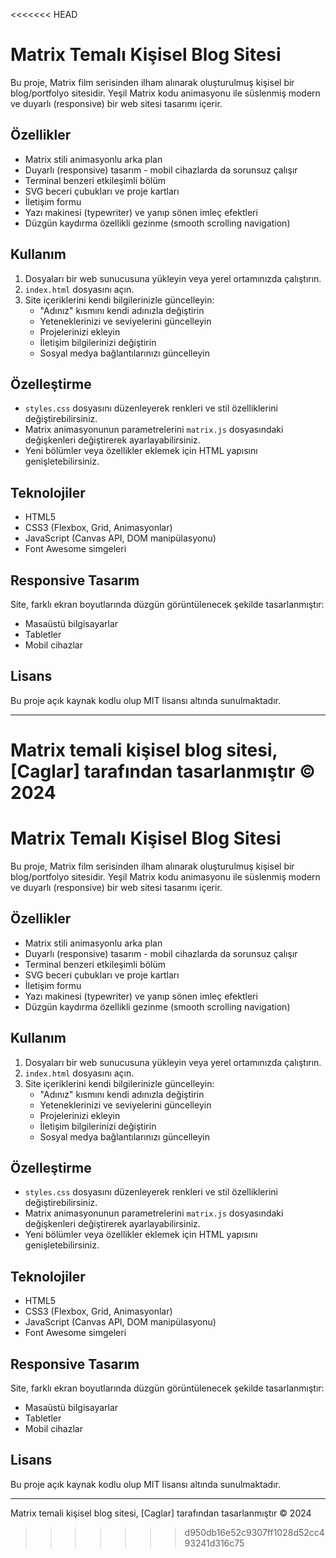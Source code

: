 <<<<<<< HEAD
# Matrix Temalı Kişisel Blog Sitesi

Bu proje, Matrix film serisinden ilham alınarak oluşturulmuş kişisel bir blog/portfolyo sitesidir. Yeşil Matrix kodu animasyonu ile süslenmiş modern ve duyarlı (responsive) bir web sitesi tasarımı içerir.

## Özellikler

- Matrix stili animasyonlu arka plan
- Duyarlı (responsive) tasarım - mobil cihazlarda da sorunsuz çalışır
- Terminal benzeri etkileşimli bölüm
- SVG beceri çubukları ve proje kartları
- İletişim formu
- Yazı makinesi (typewriter) ve yanıp sönen imleç efektleri
- Düzgün kaydırma özellikli gezinme (smooth scrolling navigation)

## Kullanım

1. Dosyaları bir web sunucusuna yükleyin veya yerel ortamınızda çalıştırın.
2. `index.html` dosyasını açın.
3. Site içeriklerini kendi bilgilerinizle güncelleyin:
   - "Adınız" kısmını kendi adınızla değiştirin
   - Yeteneklerinizi ve seviyelerini güncelleyin
   - Projelerinizi ekleyin
   - İletişim bilgilerinizi değiştirin
   - Sosyal medya bağlantılarınızı güncelleyin

## Özelleştirme

- `styles.css` dosyasını düzenleyerek renkleri ve stil özelliklerini değiştirebilirsiniz.
- Matrix animasyonunun parametrelerini `matrix.js` dosyasındaki değişkenleri değiştirerek ayarlayabilirsiniz.
- Yeni bölümler veya özellikler eklemek için HTML yapısını genişletebilirsiniz.

## Teknolojiler

- HTML5
- CSS3 (Flexbox, Grid, Animasyonlar)
- JavaScript (Canvas API, DOM manipülasyonu)
- Font Awesome simgeleri

## Responsive Tasarım

Site, farklı ekran boyutlarında düzgün görüntülenecek şekilde tasarlanmıştır:
- Masaüstü bilgisayarlar
- Tabletler
- Mobil cihazlar

## Lisans

Bu proje açık kaynak kodlu olup MIT lisansı altında sunulmaktadır.

---

Matrix temali kişisel blog sitesi, [Caglar] tarafından tasarlanmıştır © 2024 
=======
# Matrix Temalı Kişisel Blog Sitesi

Bu proje, Matrix film serisinden ilham alınarak oluşturulmuş kişisel bir blog/portfolyo sitesidir. Yeşil Matrix kodu animasyonu ile süslenmiş modern ve duyarlı (responsive) bir web sitesi tasarımı içerir.

## Özellikler

- Matrix stili animasyonlu arka plan
- Duyarlı (responsive) tasarım - mobil cihazlarda da sorunsuz çalışır
- Terminal benzeri etkileşimli bölüm
- SVG beceri çubukları ve proje kartları
- İletişim formu
- Yazı makinesi (typewriter) ve yanıp sönen imleç efektleri
- Düzgün kaydırma özellikli gezinme (smooth scrolling navigation)

## Kullanım

1. Dosyaları bir web sunucusuna yükleyin veya yerel ortamınızda çalıştırın.
2. `index.html` dosyasını açın.
3. Site içeriklerini kendi bilgilerinizle güncelleyin:
   - "Adınız" kısmını kendi adınızla değiştirin
   - Yeteneklerinizi ve seviyelerini güncelleyin
   - Projelerinizi ekleyin
   - İletişim bilgilerinizi değiştirin
   - Sosyal medya bağlantılarınızı güncelleyin

## Özelleştirme

- `styles.css` dosyasını düzenleyerek renkleri ve stil özelliklerini değiştirebilirsiniz.
- Matrix animasyonunun parametrelerini `matrix.js` dosyasındaki değişkenleri değiştirerek ayarlayabilirsiniz.
- Yeni bölümler veya özellikler eklemek için HTML yapısını genişletebilirsiniz.

## Teknolojiler

- HTML5
- CSS3 (Flexbox, Grid, Animasyonlar)
- JavaScript (Canvas API, DOM manipülasyonu)
- Font Awesome simgeleri

## Responsive Tasarım

Site, farklı ekran boyutlarında düzgün görüntülenecek şekilde tasarlanmıştır:
- Masaüstü bilgisayarlar
- Tabletler
- Mobil cihazlar

## Lisans

Bu proje açık kaynak kodlu olup MIT lisansı altında sunulmaktadır.

---

Matrix temali kişisel blog sitesi, [Caglar] tarafından tasarlanmıştır © 2024 
>>>>>>> d950db16e52c9307ff1028d52cc493241d316c75
